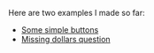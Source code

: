 
Here are two examples I made so far:

* [Some simple buttons](http://chrisdone.com/ji/buttons/)
* [Missing dollars question](http://chrisdone.com/ji/missing-dollars/)
